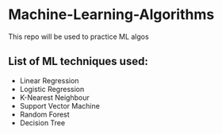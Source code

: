 # Machine-Learning-Algorithms
This repo will be used to practice ML algos
## List of ML techniques used:
* Linear Regression
* Logistic Regression
* K-Nearest Neighbour
* Support Vector Machine
* Random Forest
* Decision Tree
